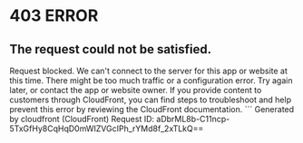 # 403 ERROR

## The request could not be satisfied.

Request blocked. We can't connect to the server for this app or website at this time. There might be too much traffic or a configuration error. Try again later, or contact the app or website owner. If you provide content to customers through CloudFront, you can find steps to troubleshoot and help prevent this error by reviewing the CloudFront documentation. ```
Generated by cloudfront (CloudFront)
Request ID: aDbrML8b-C11ncp-5TxGfHy8CqHqD0mWIZVGcIPh_rYMd8f_2xTLkQ==

```

